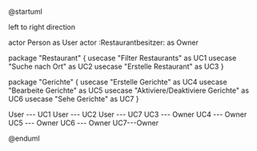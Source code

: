 @startuml

left to right direction

actor Person as User
actor :Restaurantbesitzer:  as Owner

package "Restaurant" {
  usecase "Filter Restaurants" as UC1
  usecase "Suche nach Ort" as UC2
  usecase "Erstelle Restaurant" as UC3
}

package "Gerichte" {
  usecase "Erstelle Gerichte" as UC4
  usecase "Bearbeite Gerichte" as UC5
  usecase "Aktiviere/Deaktiviere Gerichte" as UC6
  usecase "Sehe Gerichte" as UC7
}

User --- UC1 
User --- UC2
User --- UC7
UC3 --- Owner 
UC4 --- Owner
UC5 --- Owner 
UC6 --- Owner
UC7---Owner


@enduml